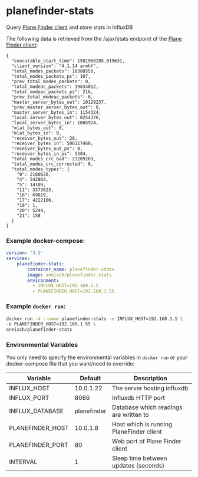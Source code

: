 # planefinder-stats

Query [Plane Finder client](https://planefinder.net/sharing/client) and store stats in InfluxDB

The following data is retrieved from the /ajax/stats endpoint of the [Plane Finder client](https://planefinder.net/sharing/client):
```
{
  "executable_start_time": 1581968285.019631,
  "client_version": "4.1.14 armhf",
  "total_modes_packets": 10388550,
  "total_modes_packets_ps": 107,
  "prev_total_modes_packets": 0,
  "total_modeac_packets": 19834012,
  "total_modeac_packets_ps": 216,
  "prev_total_modeac_packets": 0,
  "master_server_bytes_out": 10129237,
  "prev_master_server_bytes_out": 0,
  "master_server_bytes_in": 1154324,
  "local_server_bytes_out": 8254370,
  "local_server_bytes_in": 1005924,
  "mlat_bytes_out": 0,
  "mlat_bytes_in": 0,
  "receiver_bytes_out": 28,
  "receiver_bytes_in": 506117460,
  "receiver_bytes_out_ps": 0,
  "receiver_bytes_in_ps": 5384,
  "total_modes_crc_bad": 21209203,
  "total_modes_crc_corrected": 0,
  "total_modes_types": {
    "0": 2160626,
    "4": 542864,
    "5": 14109,
    "11": 3373623,
    "16": 69819,
    "17": 4222106,
    "18": 1,
    "20": 5244,
    "21": 158
  }
}
```

### Example docker-compose:
```yaml
version: '3.2'
services:
    planefinder-stats:
        container_name: planefinder-stats
        image: aneisch/planefinder-stats
        environment:
          - INFLUX_HOST=192.168.1.5
          - PLANEFINDER_HOST=192.168.1.55
```

### Example `docker run`:
```bash
docker run -d --name planefinder-stats -e INFLUX_HOST=192.168.1.5 \
-e PLANEFINDER_HOST=192.168.1.55 \
aneisch/planefinder-stats
```

### Environmental Variables
You only need to specify the environmental variables in `docker run` or your docker-compose file that you want/need to override:

Variable | Default | Description
-- | -- | --
INFLUX_HOST | 10.0.1.22 | The server hosting influxdb
INFLUX_PORT | 8086 | Influxdb HTTP port
INFLUX_DATABASE | planefinder | Database which readings are written to
PLANEFINDER_HOST | 10.0.1.8 | Host which is running PlaneFinder client
PLANEFINDER_PORT | 80 | Web port of Plane Finder client
INTERVAL | 1 | Sleep time between updates (seconds)
